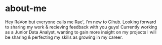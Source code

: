 # about-me
Hey RaVon but everyone calls me Rae', I'm new to Gihub. Looking forward to sharing my work & recieving feedback with you guys!
Currently working as a Junior Data Analyst, wanting to gain more insight on my projects I will be sharing & perfecting my skills as growing in my career.


